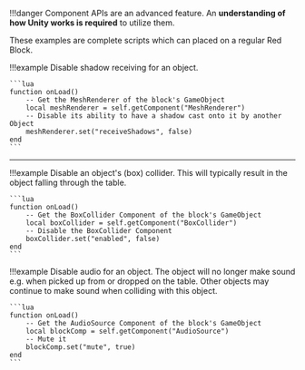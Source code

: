 !!!danger
	Component APIs are an advanced feature. An **understanding of how Unity works is required** to utilize them.

These examples are complete scripts which can placed on a regular Red Block.

!!!example
	Disable shadow receiving for an object.
    
	```lua
	function onLoad()
		-- Get the MeshRenderer of the block's GameObject
		local meshRenderer = self.getComponent("MeshRenderer")
		-- Disable its ability to have a shadow cast onto it by another Object
		meshRenderer.set("receiveShadows", false)
	end
	```

---

!!!example
	Disable an object's (box) collider. This will typically result in the object falling through the table.
    
	```lua
	function onLoad()
		-- Get the BoxCollider Component of the block's GameObject
		local boxCollider = self.getComponent("BoxCollider")
		-- Disable the BoxCollider Component
		boxCollider.set("enabled", false)
	end
	```

!!!example
	Disable audio for an object. The object will no longer make sound e.g. when picked up from or dropped on the table.
	Other objects may continue to make sound when colliding with this object.
    
	```lua
	function onLoad()
		-- Get the AudioSource Component of the block's GameObject
		local blockComp = self.getComponent("AudioSource")
		-- Mute it
		blockComp.set("mute", true)
	end
	```
